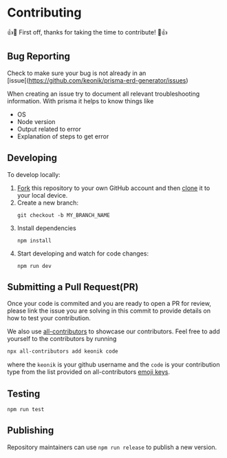 # Contributing

:+1::tada: First off, thanks for taking the time to contribute! :tada::+1:

## Bug Reporting

Check to make sure your bug is not already in an [issue[(https://github.com/keonik/prisma-erd-generator/issues)

When creating an issue try to document all relevant troubleshooting information. With prisma it helps to know things like

-   OS
-   Node version
-   Output related to error
-   Explanation of steps to get error

## Developing

To develop locally:

1. [Fork](https://help.github.com/articles/fork-a-repo/) this repository to your
   own GitHub account and then
   [clone](https://help.github.com/articles/cloning-a-repository/) it to your
   local device.
2. Create a new branch:
    ```
    git checkout -b MY_BRANCH_NAME
    ```
3. Install dependencies
    ```
    npm install
    ```
4. Start developing and watch for code changes:
    ```
    npm run dev
    ```

## Submitting a Pull Request(PR)

Once your code is commited and you are ready to open a PR for review, please link the issue you are solving in this commit to provide details on how to test your contribution.

We also use [all-contributors](https://allcontributors.org/docs/en/overview) to showcase our contributors. Feel free to add yourself to the contributors by running

```bash
npx all-contributors add keonik code
```

where the `keonik` is your github username and the `code` is your contribution type from the list provided on all-contributors [emoji keys](https://allcontributors.org/docs/en/emoji-key).

## Testing

```
npm run test
```

## Publishing

Repository maintainers can use `npm run release` to publish a new version.
